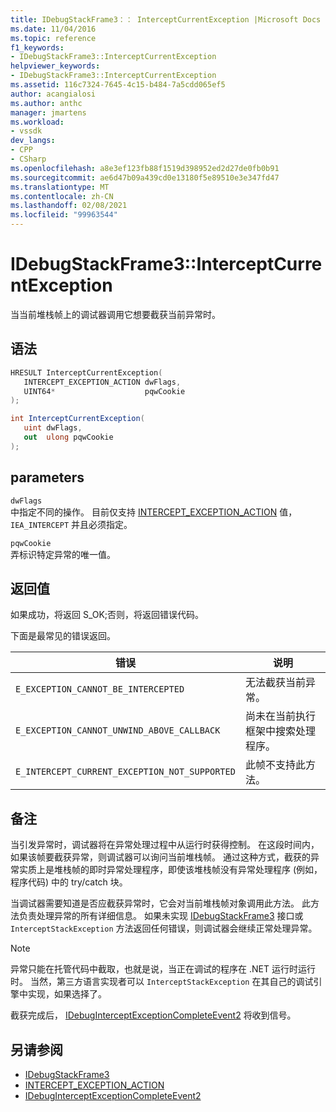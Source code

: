```yaml
---
title: IDebugStackFrame3：： InterceptCurrentException |Microsoft Docs
ms.date: 11/04/2016
ms.topic: reference
f1_keywords:
- IDebugStackFrame3::InterceptCurrentException
helpviewer_keywords:
- IDebugStackFrame3::InterceptCurrentException
ms.assetid: 116c7324-7645-4c15-b484-7a5cdd065ef5
author: acangialosi
ms.author: anthc
manager: jmartens
ms.workload:
- vssdk
dev_langs:
- CPP
- CSharp
ms.openlocfilehash: a8e3ef123fb88f1519d398952ed2d27de0fb0b91
ms.sourcegitcommit: ae6d47b09a439cd0e13180f5e89510e3e347fd47
ms.translationtype: MT
ms.contentlocale: zh-CN
ms.lasthandoff: 02/08/2021
ms.locfileid: "99963544"
---
```

# <a name="idebugstackframe3interceptcurrentexception"></a>IDebugStackFrame3::InterceptCurrentException
当当前堆栈帧上的调试器调用它想要截获当前异常时。

## <a name="syntax"></a>语法

```cpp
HRESULT InterceptCurrentException(
   INTERCEPT_EXCEPTION_ACTION dwFlags,
   UINT64*                    pqwCookie
);
```

```csharp
int InterceptCurrentException(
   uint dwFlags,
   out  ulong pqwCookie
);
```

## <a name="parameters"></a>parameters
`dwFlags`\
中指定不同的操作。 目前仅支持 [INTERCEPT_EXCEPTION_ACTION](../../../extensibility/debugger/reference/intercept-exception-action.md) 值， `IEA_INTERCEPT` 并且必须指定。

`pqwCookie`\
弄标识特定异常的唯一值。

## <a name="return-value"></a>返回值
 如果成功，将返回 S_OK;否则，将返回错误代码。

 下面是最常见的错误返回。

|错误|说明|
|-----------|-----------------|
|`E_EXCEPTION_CANNOT_BE_INTERCEPTED`|无法截获当前异常。|
|`E_EXCEPTION_CANNOT_UNWIND_ABOVE_CALLBACK`|尚未在当前执行框架中搜索处理程序。|
|`E_INTERCEPT_CURRENT_EXCEPTION_NOT_SUPPORTED`|此帧不支持此方法。|

## <a name="remarks"></a>备注
 当引发异常时，调试器将在异常处理过程中从运行时获得控制。 在这段时间内，如果该帧要截获异常，则调试器可以询问当前堆栈帧。 通过这种方式，截获的异常实质上是堆栈帧的即时异常处理程序，即使该堆栈帧没有异常处理程序 (例如，程序代码) 中的 try/catch 块。

 当调试器需要知道是否应截获异常时，它会对当前堆栈帧对象调用此方法。 此方法负责处理异常的所有详细信息。 如果未实现 [IDebugStackFrame3](../../../extensibility/debugger/reference/idebugstackframe3.md) 接口或 `InterceptStackException` 方法返回任何错误，则调试器会继续正常处理异常。

> [!NOTE]
> 异常只能在托管代码中截取，也就是说，当正在调试的程序在 .NET 运行时运行时。 当然，第三方语言实现者可以 `InterceptStackException` 在其自己的调试引擎中实现，如果选择了。

 截获完成后， [IDebugInterceptExceptionCompleteEvent2](../../../extensibility/debugger/reference/idebuginterceptexceptioncompleteevent2.md) 将收到信号。

## <a name="see-also"></a>另请参阅
- [IDebugStackFrame3](../../../extensibility/debugger/reference/idebugstackframe3.md)
- [INTERCEPT_EXCEPTION_ACTION](../../../extensibility/debugger/reference/intercept-exception-action.md)
- [IDebugInterceptExceptionCompleteEvent2](../../../extensibility/debugger/reference/idebuginterceptexceptioncompleteevent2.md)
